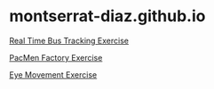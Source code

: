 # montserrat-diaz.github.io
<a href="https://montserrat-diaz.github.io/RealTimeBusTracking-Exercise/">Real Time Bus Tracking Exercise</a>

<a href="https://montserrat-diaz.github.io/PacMen-Factory-Exercise/">PacMen Factory Exercise</a>

<a href="https://montserrat-diaz.github.io/Eye-Movement-Exercise/">Eye Movement Exercise</a>

